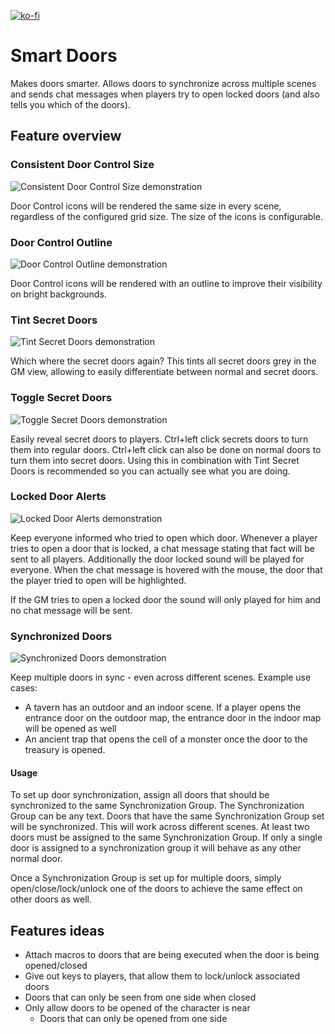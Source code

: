 [![ko-fi](https://ko-fi.com/img/githubbutton_sm.svg)](https://ko-fi.com/staebchenfisch)

# Smart Doors
Makes doors smarter. Allows doors to synchronize across multiple scenes and sends chat messages when players try to open locked doors (and also tells you which of the doors).

## Feature overview

### Consistent Door Control Size
![Consistent Door Control Size demonstration](https://raw.githubusercontent.com/manuelVo/foundryvtt-smart-doors/e5b5c336d64f2b379914648f57aa07b6a69aadf1/media/door_control_size.webp)

Door Control icons will be rendered the same size in every scene, regardless of the configured grid size. The size of the icons is configurable.

### Door Control Outline
![Door Control Outline demonstration](https://raw.githubusercontent.com/manuelVo/foundryvtt-smart-doors/3b0018ddf424a2a369273029e0e1184a8bed848c/media/door_control_outline.webp)

Door Control icons will be rendered with an outline to improve their visibility on bright backgrounds.

### Tint Secret Doors
![Tint Secret Doors demonstration](https://raw.githubusercontent.com/manuelVo/foundryvtt-smart-doors/dc5d328cd9bc4a0e2aacc5c86ab59e15739cc6d1/media/tint_secret_doors.webp)

Which where the secret doors again? This tints all secret doors grey in the GM view, allowing to easily differentiate between normal and secret doors.


### Toggle Secret Doors
![Toggle Secret Doors demonstration](https://raw.githubusercontent.com/manuelVo/foundryvtt-smart-doors/da5872042ea81e2f41875a193d161331a81a2b6d/media/secret_door_toggle.webp)

Easily reveal secret doors to players. Ctrl+left click secrets doors to turn them into regular doors. Ctrl+left click can also be done on normal doors to turn them into secret doors. Using this in combination with Tint Secret Doors is recommended so you can actually see what you are doing.


### Locked Door Alerts
![Locked Door Alerts demonstration](https://raw.githubusercontent.com/manuelVo/foundryvtt-smart-doors/360d724240634dbc6cc493a3b62243a8b28b7056/media/locked_door_alert.webp)

Keep everyone informed who tried to open which door. Whenever a player tries to open a door that is locked, a chat message stating that fact will be sent to all players. Additionally the door locked sound will be played for everyone. When the chat message is hovered with the mouse, the door that the player tried to open will be highlighted.

If the GM tries to open a locked door the sound will only played for him and no chat message will be sent.

### Synchronized Doors
![Synchronized Doors demonstration](https://raw.githubusercontent.com/manuelVo/foundryvtt-smart-doors/360d724240634dbc6cc493a3b62243a8b28b7056/media/synchronized_doors.webp)

Keep multiple doors in sync - even across different scenes. Example use cases:
- A tavern has an outdoor and an indoor scene. If a player opens the entrance door on the outdoor map, the entrance door in the indoor map will be opened as well
- An ancient trap that opens the cell of a monster once the door to the treasury is opened.

#### Usage
To set up door synchronization, assign all doors that should be synchronized to the same Synchronization Group. The Synchronization Group can be any text. Doors that have the same Synchronization Group set will be synchronized. This will work across different scenes. At least two doors must be assigned to the same Synchronization Group. If only a single door is assigned to a synchronization group it will behave as any other normal door.

Once a Synchronization Group is set up for multiple doors, simply open/close/lock/unlock one of the doors to achieve the same effect on other doors as well.

## Features ideas
- Attach macros to doors that are being executed when the door is being opened/closed
- Give out keys to players, that allow them to lock/unlock associated doors
- Doors that can only be seen from one side when closed
- Only allow doors to be opened of the character is near
	- Doors that can only be opened from one side
